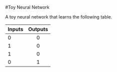 #Toy Neural Network

A toy neural network that learns the following table.

| Inputs        | Outputs       |
| ------------- |:-------------:|
|0 | 0| 1       |              0|
|1 | 0| 1       |              1|
|1 | 0| 1       |              1|
|0 | 1| 1       |              0|

